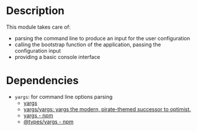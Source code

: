 # Description

This module takes care of:

- parsing the command line to produce an input for the user configuration
- calling the bootstrap function of the application, passing the configuration input
- providing a basic console interface





# Dependencies

- `yargs`: for command line options parsing
  - [yargs](http://yargs.js.org/)
  - [yargs/yargs: yargs the modern, pirate-themed successor to optimist.](https://github.com/yargs/yargs)
  - [yargs - npm](https://www.npmjs.com/package/yargs)
  - [@types/yargs - npm](https://www.npmjs.com/package/@types/yargs)
